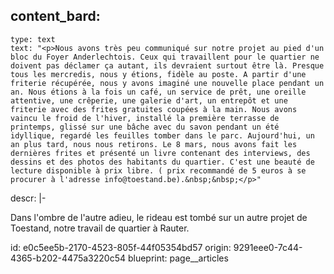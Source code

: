 content_bard:
  -
    type: text
    text: "<p>Nous avons très peu communiqué sur notre projet au pied d'un bloc du Foyer Anderlechtois. Ceux qui travaillent pour le quartier ne doivent pas déclamer ça autant, ils devraient surtout être là. Presque tous les mercredis, nous y étions, fidèle au poste. A partir d'une friterie récupérée, nous y avons imaginé une nouvelle place pendant un an. Nous étions à la fois un café, un service de prêt, une oreille attentive, une crêperie, une galerie d'art, un entrepôt et une friterie avec des frites gratuites coupées à la main. Nous avons vaincu le froid de l'hiver, installé la première terrasse de printemps, glissé sur une bâche avec du savon pendant un été idyllique, regardé les feuilles tomber dans le parc. Aujourd'hui, un an plus tard, nous nous retirons. Le 8 mars, nous avons fait les dernières frites et présenté un livre contenant des interviews, des dessins et des photos des habitants du quartier. C'est une beauté de lecture disponible à prix libre. ( prix recommandé de 5 euros à se procurer à l'adresse info@toestand.be).&nbsp;&nbsp;</p>"
descr: |-
  <p>Dans l'ombre de l'autre adieu, le rideau est tombé sur un autre projet de Toestand, notre travail de quartier à Rauter.
  </p>
id: e0c5ee5b-2170-4523-805f-44f05354bd57
origin: 9291eee0-7c44-4365-b202-4475a3220c54
blueprint: page__articles
